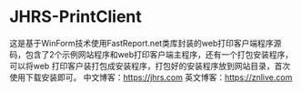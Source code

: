 # JHRS-PrintClient
这是基于WinForm技术使用FastReport.net类库封装的web打印客户端程序源码，包含了2个示例网站程序和web打印客户端主程序，还有一个打包安装程序，可以将web 打印客户装打包成安装程序，打包好的安装程序放到网站目录，首次使用下载安装即可。
中文博客：https://jhrs.com
英文博客：https://znlive.com
